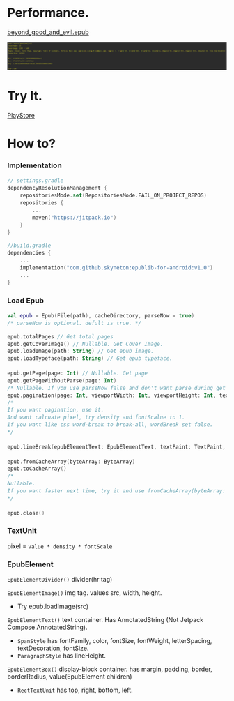 # Performance.
[beyond_good_and_evil.epub](https://github.com/skyneton/epublib-for-android/blob/main/assets/beyond_good_and_evil.epub)

![performance](https://raw.githubusercontent.com/skyneton/epublib-for-android/main/assets/performance.png)

# Try It.
[PlayStore](https://play.google.com/store/apps/details?id=net.mpoisv.textreader)
# How to?
### Implementation
```kotlin
// settings.gradle
dependencyResolutionManagement {
    repositoriesMode.set(RepositoriesMode.FAIL_ON_PROJECT_REPOS)
    repositories {
        ...
        maven("https://jitpack.io")
    }
}
```
```kotlin
//build.gradle
dependencies {
    ...
    implementation("com.github.skyneton:epublib-for-android:v1.0")
    ...
}
```

### Load Epub
```kotlin
val epub = Epub(File(path), cacheDirectory, parseNow = true)
/* parseNow is optional. defult is true. */
```

```kotlin
epub.totalPages // Get total pages
epub.getCoverImage() // Nullable. Get Cover Image.
epub.loadImage(path: String) // Get epub image.
epub.loadTypeface(path: String) // Get epub typeface.

epub.getPage(page: Int) // Nullable. Get page
epub.getPageWithoutParse(page: Int)
/* Nullable. If you use parseNow false and don't want parse during get page, use this. */
epub.pagination(page: Int, viewportWidth: Int, viewportHeight: Int, textPaint: TextPaint, density: Float, fontScale: Float, defaultLineHeight: Float = -1F, wordBreak: Boolean = true, onPage: (EpubPagination) -> Unit)
/*
If you want pagination, use it.
And want calcuate pixel, try density and fontScalue to 1.
If you want like css word-break to break-all, wordBreak set false.
*/

epub.lineBreak(epubElementText: EpubElementText, textPaint: TextPaint, viewportWidth: Int, density: Float, fontScale: Float, defaultLineHeight: Float = -1F, wordBreak: Boolean = true)

epub.fromCacheArray(byteArray: ByteArray)
epub.toCacheArray()
/*
Nullable.
If you want faster next time, try it and use fromCacheArray(byteArray: ByteArray)
*/

epub.close()
```

### TextUnit
pixel = `value * density * fontScale`

### EpubElement
`EpubElementDivider()` divider(hr tag)

`EpubElementImage()` img tag. values src, width, height.
- Try epub.loadImage(src)

`EpubElementText()` text container.
Has AnnotatedString (Not Jetpack Compose AnnotatedString).
- `SpanStyle` has fontFamily, color, fontSize, fontWeight, letterSpacing, textDecoration, fontSize.
- `ParagraphStyle` has lineHeight.

`EpubElementBox()` display-block container. has margin, padding, border, borderRadius, value(EpubElement children)
- `RectTextUnit` has top, right, bottom, left.

